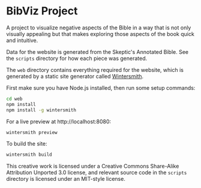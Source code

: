 BibViz Project
==============
A project to visualize negative aspects of the Bible in a way that is not only visually appealing but that makes exploring those aspects of the book quick and intuitive.

Data for the website is generated from the Skeptic's Annotated Bible. See the `scripts` directory for how each piece was generated.

The `web` directory contains everything required for the website, which is generated by a static site generator called [Wintersmith](http://wintersmith.io/).

First make sure you have Node.js installed, then run some setup commands:

```bash
cd web
npm install
npm install -g wintersmith
```

For a live preview at http://localhost:8080:

```bash
wintersmith preview
```

To build the site:

```bash
wintersmith build
```

This creative work is licensed under a Creative Commons Share-Alike Attribution Unported 3.0 license, and relevant source code in the `scripts` directory is licensed under an MIT-style license.
